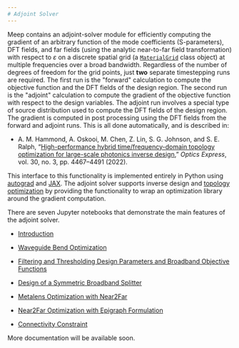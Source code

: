 ```yaml
---
# Adjoint Solver
---
```


Meep contains an adjoint-solver module for efficiently computing the gradient of an arbitrary function of the mode coefficients (S-parameters), DFT fields, and far fields (using the analytic near-to-far field transformation) with respect to $\varepsilon$ on a discrete spatial grid (a [`MaterialGrid`](../Python_User_Interface.md#materialgrid) class object) at multiple frequencies over a broad bandwidth. Regardless of the number of degrees of freedom for the grid points, just **two** separate timestepping runs are required. The first run is the "forward" calculation to compute the objective function and the DFT fields of the design region. The second run is the "adjoint" calculation to compute the gradient of the objective function with respect to the design variables. The adjoint run involves a special type of source distribution used to compute the DFT fields of the design region. The gradient is computed in post processing using the DFT fields from the forward and adjoint runs. This is all done automatically, and is described in:

- A. M. Hammond, A. Oskooi, M. Chen, Z. Lin, S. G. Johnson, and S. E. Ralph, “[High-performance hybrid time/frequency-domain topology optimization for large-scale photonics inverse design](https://doi.org/10.1364/OE.442074),” *Optics Express*, vol. 30, no. 3, pp. 4467–4491 (2022).

This interface to this functionality is implemented entirely in Python using [autograd](https://github.com/HIPS/autograd) and [JAX](https://github.com/google/jax). The adjoint solver supports inverse design and [topology optimization](https://en.wikipedia.org/wiki/Topology_optimization) by providing the functionality to wrap an optimization library around the gradient computation.

There are seven Jupyter notebooks that demonstrate the main features of the adjoint solver.

- [Introduction](https://nbviewer.jupyter.org/github/NanoComp/meep/blob/master/python/examples/adjoint_optimization/01-Introduction.ipynb)

- [Waveguide Bend Optimization](https://nbviewer.jupyter.org/github/NanoComp/meep/blob/master/python/examples/adjoint_optimization/02-Waveguide_Bend.ipynb)

- [Filtering and Thresholding Design Parameters and Broadband Objective Functions](https://nbviewer.jupyter.org/github/NanoComp/meep/blob/master/python/examples/adjoint_optimization/03-Filtered_Waveguide_Bend.ipynb)

- [Design of a Symmetric Broadband Splitter](https://nbviewer.jupyter.org/github/NanoComp/meep/blob/master/python/examples/adjoint_optimization/04-Splitter.ipynb)

- [Metalens Optimization with Near2Far](https://nbviewer.jupyter.org/github/NanoComp/meep/blob/master/python/examples/adjoint_optimization/05-Near2Far.ipynb)

- [Near2Far Optimization with Epigraph Formulation](https://nbviewer.jupyter.org/github/NanoComp/meep/blob/master/python/examples/adjoint_optimization/06-Near2Far-Epigraph.ipynb)

- [Connectivity Constraint](https://nbviewer.jupyter.org/github/NanoComp/meep/blob/master/python/examples/adjoint_optimization/07-Connectivity-Constraint.ipynb)

More documentation will be available soon.

